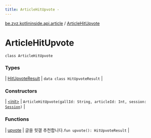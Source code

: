 ```yaml
---
title: ArticleHitUpvote - 
---
```


[be.zvz.kotlininside.api.article](../index.html) / [ArticleHitUpvote](./index.html)

# ArticleHitUpvote

`class ArticleHitUpvote`

### Types

| [HitUpvoteResult](-hit-upvote-result/index.html) | `data class HitUpvoteResult` |

### Constructors

| [&lt;init&gt;](-init-.html) | `ArticleHitUpvote(gallId: String, articleId: Int, session: `[`Session`](../../be.zvz.kotlininside.session/-session/index.html)`)` |

### Functions

| [upvote](upvote.html) | 글을 힛갤 추천합니다.`fun upvote(): HitUpvoteResult` |

